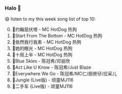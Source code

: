 

### Halo 👋

😄 listen to my this week song list of top 10:

0. 🌈约翰屈伏塔 - MC HotDog 热狗
1. 🌈Start From The Bottom - MC HotDog 热狗
2. 🌈依然我行我素 - MC HotDog 热狗
3. 🌈她的眼光 - MC HotDog 热狗
4. 🌈十局上半 - MC HotDog 热狗
5. 🌈Blue Skies - 陈冠希/邓丽欣
6. 🌈Act Like U Know - 陈冠希/Just Blaze
7. 🌈Everywhere We Go - 陈冠希/MC仁/厨房仔/应采儿
8. 🌈Jungle (Live版) - 顽童MJ116
9. 🌈二手车 (Live版) - 顽童MJ116

